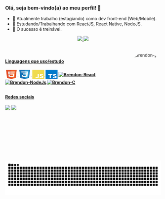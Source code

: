 ### Olá, seja bem-vindo(a) ao meu perfil! 👋

- 🔭 Atualmente trabalho (estagiando) como dev front-end (Web/Mobile).
- 🌱 Estudando/Trabalhando com ReactJS, React Native, NodeJS.
- 📗 O sucesso é treinável.


<div align="center">
  <a href="https://github.com/brendongit">
  <img height="160em" src="https://github-readme-stats.vercel.app/api?username=brendongit&show_icons=true&theme=codeSTACKr&include_all_commits=true&count_private=true"/>
  <img height="160em" src="https://github-readme-stats.vercel.app/api/top-langs/?username=brendongit&layout=compact&langs_count=7&theme=codeSTACKr"/>
</div></br>
  
  <div style="display: inline_block"><br>
   <img align="right" alt="Brendon-pic" height="350" style="border-radius:50px;" src="https://media1.giphy.com/media/0eC2lKzxzeQmi7c0Rt/giphy.gif?cid=790b7611aebfb321224fe65b8bbad6cea61e7b9cfef8794b&rid=giphy.gif&ct=s">
  <h4> Linguagens que uso/estudo  <h4/>
  <img align="center" alt="Brendon-HTML" height="30" width="40" src="https://raw.githubusercontent.com/devicons/devicon/master/icons/html5/html5-original.svg">
  <img align="center" alt="Brendon-CSS" height="30" width="40" src="https://raw.githubusercontent.com/devicons/devicon/master/icons/css3/css3-original.svg">
  <img align="center" alt="Brendon-Js" height="30" width="40" src="https://raw.githubusercontent.com/devicons/devicon/master/icons/javascript/javascript-plain.svg">
  <img align="center" alt="Brendon-Ts" height="30" width="40" src="https://raw.githubusercontent.com/devicons/devicon/master/icons/typescript/typescript-plain.svg">
  <img align="center" alt="Brendon-React" height="30" width="40" src="https://cdn.jsdelivr.net/gh/devicons/devicon/icons/react/react-original.svg">
  <img align="center" alt="Brendon-NodeJs" height="30" width="40" src="https://cdn.jsdelivr.net/gh/devicons/devicon/icons/nodejs/nodejs-original.svg">
  <img align="center" alt="Brendon-C" height="30" width="40" src="https://cdn.jsdelivr.net/gh/devicons/devicon/icons/c/c-original.svg">
 
</div>
</div>
  
  ##
  
  <div>
  <h4>Redes sociais</h4>
  <a href="https://instagram.com/brendonoliveira9" target="_blank"><img src="https://img.shields.io/badge/Instagram-d8582c?style=for-the-badge&logo=instagram&logoColor=white" target="_blank"></a>
  <a href = "mailto:brenddesigneroficial@gmail.com"><img src="https://img.shields.io/badge/Gmail-d8582c?style=for-the-badge&logo=gmail&logoColor=white" target="_blank"></a>
 
  ![Snake animation](https://github.com/brendongit/brendongit/blob/output/github-contribution-grid-snake.svg) 
  </div>
